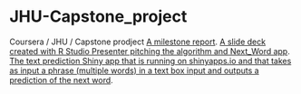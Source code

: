 # JHU-Capstone_project
Coursera / JHU / Capstone prodject
[A milestone report](http://rpubs.com/NadiaStavisky/546387).
[A slide deck created with R Studio Presenter pitching the algorithm and Next_Word app](http://rpubs.com/NadiaStavisky/557909).
[The text prediction Shiny app that is running on shinyapps.io and that takes as input a phrase (multiple words) in a text box input and outputs a prediction of the next word](https://nadiastavisky.shinyapps.io/Next_Word/).

